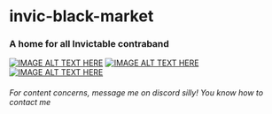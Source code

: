 # invic-black-market
### A home for all Invictable contraband
[![IMAGE ALT TEXT HERE](https://img.youtube.com/vi/AZh7ZDrzawo/0.jpg)](https://www.youtube.com/embed/AZh7ZDrzawo)
[![IMAGE ALT TEXT HERE](https://img.youtube.com/vi/4S7i9IegJ0Y/0.jpg)](https://www.youtube.com/embed/4S7i9IegJ0Y)
[![IMAGE ALT TEXT HERE](https://img.youtube.com/vi/szbkonx2Mnw/0.jpg)](https://www.youtube.com/embed/szbkonx2Mnw)
###### For content concerns, message me on discord silly! You know how to contact me

